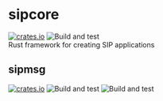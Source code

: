 # sipcore  
[![crates.io](https://img.shields.io/crates/v/sipcore.svg?maxAge=2592000)](https://crates.io/crates/sipcore) 
![Build and test](https://github.com/armatusmiles/sipcore/workflows/sipcore/badge.svg)  
Rust framework for creating SIP applications  


## sipmsg
[![crates.io](https://img.shields.io/crates/v/sipmsg.svg?maxAge=2592000)](https://crates.io/crates/sipmsg) ![Build and test](https://github.com/armatusmiles/sipcore/workflows/sipmsg/badge.svg)   ![Build and test](https://github.com/armatusmiles/sipcore/workflows/sipmsg_no_std/badge.svg)
